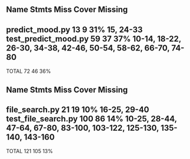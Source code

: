 Name                   Stmts   Miss  Cover   Missing
----------------------------------------------------
predict_mood.py           13      9    31%   15, 24-33
test_predict_mood.py      59     37    37%   10-14, 18-22, 26-30, 34-38, 42-46, 50-54, 58-62, 66-70, 74-80      
----------------------------------------------------
TOTAL                     72     46    36%


Name                  Stmts   Miss  Cover   Missing
---------------------------------------------------
file_search.py           21     19    10%   16-25, 29-40
test_file_search.py     100     86    14%   10-25, 28-44, 47-64, 67-80, 83-100, 103-122, 125-130, 135-140, 143-160
---------------------------------------------------
TOTAL                   121    105    13%